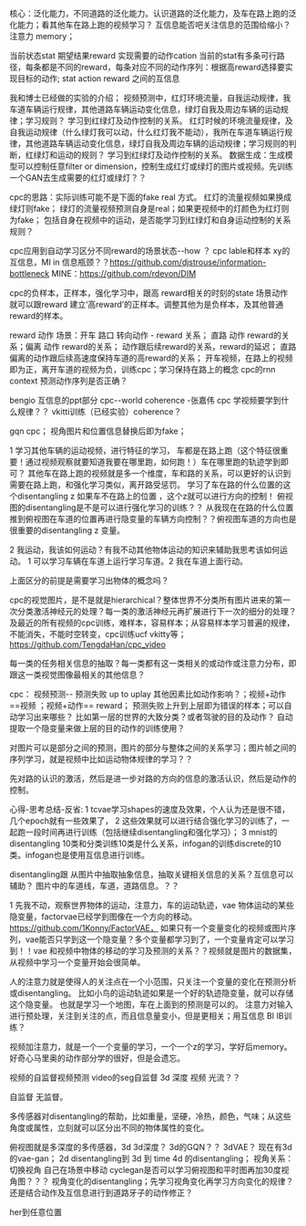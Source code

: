
核心：泛化能力，不同道路的泛化能力。认识道路的泛化能力，及车在路上跑的泛化能力；看其他车在路上跑的视频学习？
互信息能否吧关注信息的范围给缩小？注意力 memory；

当前状态stat 期望结果reward 实现需要的动作cation
当前的stat有多条可行路径，每条都是不同的reward，每条对应不同的动作序列：根据高reward选择要实现目标的动作; 
stat action reward 之间的互信息

我和博士已经做的实验的介绍；
视频预测中，红灯环境流量，自我运动规律，我车道车辆运行规律，其他道路车辆运动变化信息，绿灯自我及周边车辆的运动规律；学习规则？ 学习到红绿灯及动作控制的关系。
红灯时候的环境流量规律，及自我运动规律（什么绿灯我可以动，什么红灯我不能动），我所在车道车辆运行规律，其他道路车辆运动变化信息，绿灯自我及周边车辆的运动规律；学习规则的判断，红绿灯和运动的规则？ 学习到红绿灯及动作控制的关系。
数据生成：生成模型可以控制任意filter or dimension，控制生成红灯或绿灯的图片或视频。先训练一个GAN去生成需要的红灯或绿灯？？



cpc的思路：实际训练可能不是下面的fake  real 方式。
红灯的流量视频如果换成绿灯则fake；
绿灯的流量视频预测自身是real；如果更视频中的灯颜色为红灯则为fake；
包括自身在视频中的运动，是否能学习到红绿灯和自身运动控制的关系规则？

cpc应用到自动学习区分不同reward的场景状态--how ？  cpc lable和样本 xy的互信息，MI in 信息瓶颈？？https://github.com/djstrouse/information-bottleneck  MINE：https://github.com/rdevon/DIM

cpc的负样本，正样本，强化学习中，跟高 reward相关的时刻的state 场景动作 
就可以跟reward 建立‘高reward’的正样本。调整其他为是负样本，及其他普通reward的样本。 

reward 动作 场景：开车 路口 转向动作 - reward 关系； 直路 动作 reward的关系；偏离 动作 reward的关系； 动作跟后续reward的关系，reward的延迟；
直路偏离的动作跟后续高速度保持车道的高reward的关系；
开车视频，在路上的视频即为正，离开车道的视频为负，训练cpc；学习保持在路上的概念
cpc的rnn context 预测动作序列是否正确？

bengio 互信息的ppt部分 cpc--world coherence -张嘉伟  cpc 学视频要学到什么规律？？ vkitti训练（已经实验）coherence？


gqn cpc；
视角图片和位置信息替换后即为fake；







1 学习其他车辆的运动视频，进行特征的学习， 车都是在路上跑（这个特征很重要！通过视频观察就要知道我要在哪里跑，如何跑！）车在哪里跑的轨迹学到即可？
其他车在路上跑的视频就是多一个维度，车和路的关系，可以更好的认识到需要在路上跑，和强化学习类似，离开路受惩罚。 
学习了车在路的什么位置的这个disentangling  z 如果车不在路上的位置 ，这个z就可以进行方向的控制！ 俯视图的disentangling是不是可以进行强化学习的训练？？
从我现在在路的什么位置推到俯视图在车道的位置再进行隐变量的车辆方向控制？？俯视图车道的方向也是很重要的disentangling z 变量。

2 我运动，我该如何运动？有我不动其他物体运动的知识来辅助我思考该如何运动。 1 可以学习车辆在车道上运行学习车道。2 我在车道上面行动。

上面区分的前提是需要学习出物体的概念吗？

cpc的视觉图片，是不是就是hierarchical？整体世界不分类所有图片进来的第一次分类激活神经元的处理？每一类的激活神经元再扩展进行下一次的细分的处理？
及最近的所有视频的cpc训练，难样本，容易样本；从容易样本学习普遍的规律，不能消失，不能时空转变，cpc训练ucf  vkitty等； https://github.com/TengdaHan/cpc_video

每一类的任务相关信息的抽取？每一类都有这一类相关的或动作或注意力分布，即跟这一类视觉图像最相关的其他信息？

cpc： 视频预测-- 预测失败 up to uplay 其他因素比如动作影响？；视频+动作 ==视频 ；视频+动作== reward；
预测失败上升到上层即为错误的样本；可以自动学习出来哪些？ 比如第一层的世界的大致分类？或者驾驶的目的及动作？
自动提取一个隐变量来做上层的目的动作的训练使用？

对图片可以是部分之间的预测，图片的部分与整体之间的关系学习；图片帧之间的序列学习，就是视频中比如运动物体规律的学习？？

先对路的认识的激活，然后是进一步对路的方向的信息的激活认识，然后是动作的控制。









心得-思考总结-反省: 
1 tcvae学习shapes的速度及效果，个人认为还是很不错，几个epoch就有一些效果了，
2 这些效果就可以进行结合强化学习的训练了，一起跑一段时间再进行训练（包括继续disentangling和强化学习）； 
3 mnist的disentangling 10类和分类训练10类是什么关系，infogan的训练discrete的10类。infogan也是使用互信息进行训练。


disentangling跟 从图片中抽取抽象信息，抽取关键相关信息的关系？互信息可以辅助？ 图片中的车道线，车道，道路信息。？？ 


1 先我不动，观察世界物体的运动，注意力，车的运动轨迹，vae 物体运动的某些隐变量，factorvae已经学到图像在一个方向的移动。https://github.com/1Konny/FactorVAE，
如果只有一个变量变化的视频或图片序列，vae能否只学到这一个隐变量？多个变量都学习到了，一个变量肯定可以学习到！！vae 和视频中物体的移动的学习及预测的关系？？视频就是图片的数据集，从视频中学习一个变量开始会很简单。

人的注意力就是使得人的关注点在一个小范围，只关注一个变量的变化在预测分析或disentangling。 比如小鸟的运动轨迹如果是一个好的轨迹隐变量，就可以存储这个隐变量。
也就是学习一个地图，车在上面到的预测是可以的。
注意力对输入进行预处理，关注到关注的点，而且信息量变小，但是更相关；用互信息 BI IB训练？

视频加注意力，就是一个一个变量的学习，一个一个z的学习，学好后memory。好奇心马里奥的动作部分学的很好，但是会遗忘。

视频的自监督视频预测
video的seg自监督  3d 深度  视频  光流？？

自监督 无监督。



多传感器对disentangling的帮助，比如重量，坚硬，冷热，颜色，气味；从这些角度或属性，立刻就可以区分出不同的物体属性的变化。

俯视图就是多深度的多传感器，3d 3d深度？
3d的GQN？？ 3dVAE？ 现在有3d的vae-gan； 2d disentangling到 3d 到 time 4d 的disentangling； 
视角关系：   切换视角 自己在场景中移动   cyclegan是否可以学习俯视图和平时图再加30度视角图？？？
视角变化的disentangling；先学习视角变化再学习方向变化的规律？ 还是结合动作及互信息进行到道路牙子的动作修正？


her到任意位置



